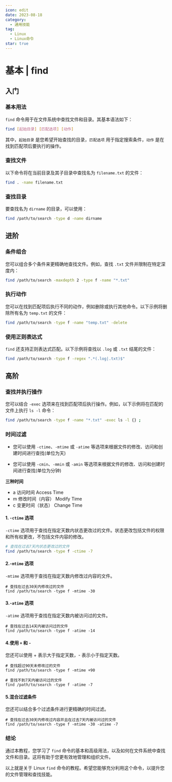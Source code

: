```yaml
---
icon: edit
date: 2023-08-18
category:
  - 通用技能
tag:
  - Linux
  - Linux命令
star: true
---
```

# 基本 | find

## 入门

### 基本用法

`find` 命令用于在文件系统中查找文件和目录。其基本语法如下：

```bash
find [起始目录] [匹配选项] [动作]
```

其中，`起始目录` 是您希望开始查找的目录，`匹配选项` 用于指定搜索条件，`动作` 是在找到匹配项后要执行的操作。

### 查找文件

以下命令将在当前目录及其子目录中查找名为 `filename.txt` 的文件：

```bash
find . -name filename.txt
```

### 查找目录

要查找名为 `dirname` 的目录，可以使用：

```bash
find /path/to/search -type d -name dirname
```

## 进阶

### 条件组合

您可以组合多个条件来更精确地查找文件。例如，查找 `.txt` 文件并限制在特定深度内：

```bash
find /path/to/search -maxdepth 2 -type f -name "*.txt"
```

### 执行动作

您可以在找到匹配项后执行不同的动作，例如删除或执行其他命令。以下示例将删除所有名为 `temp.txt` 的文件：

```bash
find /path/to/search -type f -name "temp.txt" -delete
```

### 使用正则表达式

`find` 还支持正则表达式匹配。以下示例将查找以 `.log` 或 `.txt` 结尾的文件：

```bash
find /path/to/search -type f -regex ".*(.log|.txt)$"
```

## 高阶

### 查找并执行操作

您可以结合 `-exec` 选项来在找到匹配项后执行操作。例如，以下示例将在匹配的文件上执行 `ls -l` 命令：

```bash
find /path/to/search -type f -name "*.txt" -exec ls -l {} ;
```

### 时间过滤

- 您可以使用 `-ctime`、`-mtime` 或 `-atime` 等选项来根据文件的修改、访问和创建时间进行查找(单位为天)

- 您可以使用 `-cmin`、`-mmin` 或 `-amin` 等选项来根据文件的修改、访问和创建时间进行查找(单位为分钟)

**三种时间**
 - a 访问时间 Access Time 
 - m 修改时间（内容） Modify Time 
 - c 变更时间（状态） Change Time  

#### 1. `-ctime` 选项

`-ctime` 选项用于查找在指定天数内状态更改过的文件。状态更改包括文件的权限和所有权更改，不包括文件内容的修改。

```bash
# 查找在过去7天内状态更改过的文件
find /path/to/search -type f -ctime -7
```
#### 2.`-mtime` 选项

`-mtime` 选项用于查找在指定天数内修改过内容的文件。

```
# 查找在过去30天内修改过的文件
find /path/to/search -type f -mtime -30
```
#### 3.`-atime` 选项

`-atime` 选项用于查找在指定天数内被访问过的文件。

```
# 查找在过去14天内被访问过的文件
find /path/to/search -type f -atime -14
```

#### 4.使用 `+` 和 `-`

您还可以使用 + 表示大于指定天数，- 表示小于指定天数。

```
# 查找超过90天未修改过的文件
find /path/to/search -type f -mtime +90

# 查找不到7天内被访问过的文件
find /path/to/search -type f -atime -7

```

#### 5.混合过滤条件
您还可以结合多个过滤条件进行更精确的时间过滤。

```
# 查找在过去30天内修改过内容并且在过去7天内被访问过的文件
find /path/to/search -type f -mtime -30 -atime -7

```

### 结论

通过本教程，您学习了 `find` 命令的基本和高级用法，以及如何在文件系统中查找文件和目录。这将有助于您更有效地管理和组织文件。

以上就是关于 Linux `find` 命令的教程。希望您能够充分利用这个命令，以提升您的文件管理和查找技能。

